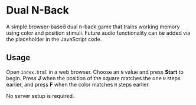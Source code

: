 # Dual N-Back

A simple browser-based dual n-back game that trains working memory using color and position stimuli. Future audio functionality can be added via the placeholder in the JavaScript code.

## Usage
Open `index.html` in a web browser. Choose an `N` value and press **Start** to begin. Press **J** when the position of the square matches the one `N` steps earlier, and press **F** when the color matches `N` steps earlier.

No server setup is required.
